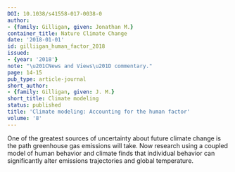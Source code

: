 ```yaml
---
DOI: 10.1038/s41558-017-0038-0
author:
- {family: Gilligan, given: Jonathan M.}
container_title: Nature Climate Change
date: '2018-01-01'
id: gilliigan_human_factor_2018
issued:
- {year: '2018'}
note: "\u201CNews and Views\u201D commentary."
page: 14-15
pub_type: article-journal
short_author:
- {family: Gilligan, given: J. M.}
short_title: Climate modeling
status: published
title: 'Climate modeling: Accounting for the human factor'
volume: '8'
---
```

One of the greatest sources of uncertainty about future climate change is the path greenhouse gas emissions will take. Now research using a coupled model of human behavior and climate finds that individual behavior can significantly alter emissions trajectories and global temperature.
